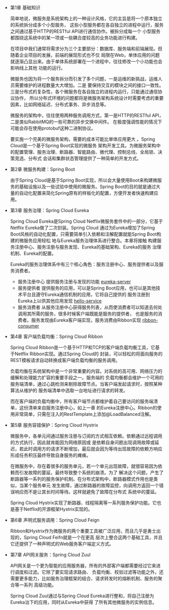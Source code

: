 - 第1章 基础知识

    简单地说，微服务是系统架构上的一种设计风格，它的主旨是将一个原本独立的系统拆分成多个小型服务，
    这些小型服务都在各自独立的进程中运行，服务之间通过基于HTTP的RESTful API进行通信协作。被拆分成每一个
    小型服务都围绕这系统中的某一项或一些耦合度较高的业务功能进行构建。
    
    在项目中我们通常将需求分为三个主要部分：数据库、服务端和前端展现。但随着企业项目的发展，前端的展现形式也不仅
    局限在Web，单体应用的问题就逐渐凸显出来。由于单体系统部署在一个进程中，往往修改一个小功能也会影响线上其他
    功能的运行。
    
    微服务也因为将一个服务拆分而引发了多个问题，一是运维的新挑战，运维人员需要维护的进程数量大大增加。二是
    要保持交互的模块之间的接口一致性。三是分布式的复杂性，各个微服务在各自独立的进程内运行，只能通过通信协议协作，
    所以分布式环境的问题都将是微服务架构系统设计时需要考虑的重要因素，比如网络延迟、分布式事务、异步消息等。
    
    微服务的架构中，往往使用两种服务调用方式，第一是HTTP的RESTful API，二是类似RabbitMQ的一些可靠的异步交换中间件。
    在极度强调性能的情况下可能会存在使用protobuf这种二进制协议。
    
    要实施一个完美的微服务架构，需要的成本可能比単体应用更大 。Spring Cloud是一个基于Spring Boot实现的微服务
    架构开发工具。为微服务架构中的配置管理、服务治理、断路器、智能路由、微代理、控制总线、全局锁、决策竞选、分布式
    会话和集群状态管理提供了一种简单的开发方式。
    
- 第2章 微服务构建：Spring Boot

    由于Spring Cloud是基于Spring Boot实现，所以会大量使用Boot来构建微服务的基础设施以及一些试验中使用的微服务。Spring
    Boot的目的就是通过大量的自动化配置来简化Spring原有的样板化的配置，方便开发者快速构建应用。
    
- 第3章 服务治理：Spring Cloud Eureka

    Spring Cloud Eureka是Spring Cloud Netflix微服务套件中的一部分，它基于Netflix Eureka做了二次封装。Spring Cloud
    通过为Eureka增加了Spring Boot风格的自动化配置，只需要简单引入依赖和注解配置就能Spring Boot构建的微服务应用轻松
    地与Eureka服务治理体系进行整合。本章将接触 构建服务注册中心、服务注册与服务发现、Eureka的基础架构、Eureka的服务
    治理机制、Eureka的配置。
    
    Eureka的服务治理体系中有三个核心角色：服务注册中心、服务提供者以及服务消费者。
    - 服务注册中心 提供服务注册与发现的功能 [eureka-server](spring-cloud-in-ation/eureka-server)
    - 服务提供者 提供服务的应用，可以是Spring Boot应用，也可以是其他技术平台且遵守Eureka通信机制的应用，它将自己提供的
    服务注册到Eureka上以供其他应用发现    [hello-service](spring-cloud-in-ation/hello-service)
    - 服务消费者 从服务注册中心获得服务列表，从而使消费者可以知道去何处调用其所需的服务，很多时候客户端既能是服务的提供者，
    也是服务的消费者。服务发现由Eureka客户端实现，服务消费由Ribbon实现 [ribbon-consumer](spring-cloud-in-ation/ribbon-consumer)
    
- 第4章 客户端负载均衡：Spring Cloud Ribbon

    Spring Cloud Ribbon是一个基于HTTP和TCP的客户端负载均衡工具，它基于Netflix Ribbon实现。通过Spring Cloud的
    封装，可以轻松的将面向服务的REST模板请求自动转换成客户端负载均衡的服务调用。
    
    负载均衡在系统架构中是一个非常重要的内容。对系统的高可用、网络压力的缓解和处理能力扩容的重要手段之一。服务端的
    负载均衡都会维护一个可用的服务端清单，通过心跳检测来剔除故障节点。当客户端发起请求时，按照某种算法从维护的
    服务端清单中选取一台地址进行请求的转发。
    
    而在客户端的负载均衡中，所有客户端节点都维护着自己要访问的服务端清单，这份清单来自服务注册中心，如上一章
    的Eureka注册中心。Ribbon的使用非常简单，只需在注入的RestTemplate上添加@LoadBalanced注解。
    
- 第5章 服务容错保护：Spring Cloud Hystrix
    
    微服务中，各单元间通过服务注册与订阅的方式相互依赖。依赖通过远程调用的方式执行，因此就肯能因为网络原因或
    是依赖自身问题出现调用故障或延迟，若此时调用方的请求不断增加，最后就会因为等待出现故障的依赖方响应
    形成任务积压最终导致自身服务的瘫痪。
    
    在微服务中，存在着很多的服务单元，若一个单元出现故障，就很容易因为依赖而引发故障的蔓延，最终导致整个系统的崩溃。为了
    解决这个问题，产生了断路器等一系列的服务保护机制。在分布式架构中，断路器模式作用也是类似，当某个服务单元
    发生故障，通过断路器的故障监控，向调用方返回一个错误响应而不是让其长时间等待。这样就避免了故障在分布式
    系统中的蔓延。
    
    Spring Cloud Hystrix实现了断路器、线程隔离等一系列服务保护功能。它也是基于Netflix的开源框架Hystrix实现的。
    
- 第6章 声明式服务调用：Spring Cloud Feign

    Ribbon和Hystrix作为微服务的两个重要工具被广泛应用，而且几乎是勇士出现的，Spring Cloud Feifn就是一个在更高
层次上整合这两个基础工具，并且它还提供了一种声明式的Web服务客户端定义方式。

- 第7章 API网关服务：Spring Cloud Zuul

    API网关是一个更为智能的应用服务器，所有的外部客户端都需要经过它来进行调度和过滤。它除了要实现请求路由、
    负载均衡、校验过滤等功能之外，还需要更多能力，比如服务治理框架的结合、请求转发时的熔断机制、服务的聚合等一系列
    高级功能。
    
    Spring Cloud Zuul通过与Spring Cloud Eureka进行整和，将自己注册为Eureka治下的应用，同时从Eureka中获得
    了所有其他微服务的实例信息。